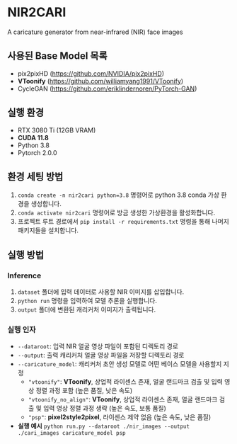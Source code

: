 # NIR2CARI
A caricature generator from near-infrared (NIR) face images

## 사용된 Base Model 목록
- pix2pixHD (https://github.com/NVIDIA/pix2pixHD)
- **VToonify** (https://github.com/williamyang1991/VToonify)
- CycleGAN (https://github.com/eriklindernoren/PyTorch-GAN)

## 실행 환경
- RTX 3080 Ti (12GB VRAM)
- **CUDA 11.8**
- Python 3.8
- Pytorch 2.0.0

## 환경 세팅 방법
1. `conda create -n nir2cari python=3.8` 명령어로 python 3.8 conda 가상 환경을 생성합니다.
2. `conda activate nir2cari` 명령어로 방금 생성한 가상환경을 활성화합니다.
3. 프로젝트 루트 경로에서 `pip install -r requirements.txt` 명령을 통해 나머지 패키지들을 설치합니다.

## 실행 방법
### Inference
1. `dataset` 폴더에 입력 데이터로 사용할 NIR 이미지를 삽입합니다.
2. `python run` 명령을 입력하여 모델 추론을 실행합니다.
3. `output` 폴더에 변환된 캐리커처 이미지가 출력됩니다.

### 실행 인자
- `--dataroot`: 입력 NIR 얼굴 영상 파일이 포함된 디렉토리 경로
- `--output`: 출력 캐리커처 얼굴 영상 파일을 저장할 디렉토리 경로
- `--caricature_model`: 캐리커처 초안 생성 모델로 어떤 베이스 모델을 사용할지 지정
  - `"vtoonify"`: **VToonify**, 상업적 라이센스 존재, 얼굴 랜드마크 검출 및 입력 영상 정렬 과정 포함 (높은 품질, 낮은 속도)
  - `"vtoonify_no_align"`: **VToonify**, 상업적 라이센스 존재, 얼굴 랜드마크 검출 및 입력 영상 정렬 과정 생략 (높은 속도, 보통 품질)
  - `"psp"`: **pixel2style2pixel**, 라이센스 제약 없음 (높은 속도, 낮은 품질)
- **실행 예시**
  `python run.py --dataroot ./nir_images --output ./cari_images caricature_model psp`
